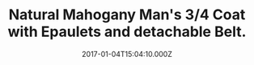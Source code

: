 ---
title: Natural Mahogany Man's 3/4 Coat with Epaulets and detachable Belt.
date: 2017-01-04T15:04:10.000Z
price: 0
sales_price: 
categories: ["Accessories"]
image: [/img/uploads/2017/01/DSC08278.jpg]
---